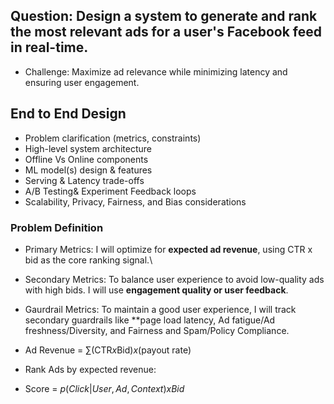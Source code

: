 ## Question: Design a system to generate and rank the most relevant ads for a user's Facebook feed in real-time.

- Challenge: Maximize ad relevance while minimizing latency and ensuring user engagement.
## End to End Design
-   Problem clarification (metrics, constraints)
-   High-level system architecture
-   Offline Vs Online components
-   ML model(s) design & features
-   Serving & Latency trade-offs
-   A/B Testing& Experiment Feedback loops
-   Scalability, Privacy, Fairness, and Bias considerations

### Problem Definition

- Primary Metrics: I will optimize for **expected ad revenue**, using CTR x bid as the core ranking signal.\
- Secondary Metrics: To balance user experience to avoid low-quality ads with high bids. I will use **engagement quality or user feedback**.
- Gaurdrail Metrics: To maintain a good user experience, I will track secondary guardrails like **page load latency, Ad fatigue/Ad freshness/Diversity, and Fairness and Spam/Policy Compliance.
  
- Ad Revenue = $\sum(\text{CTR} x \text{Bid}) x (\text{payout rate})$ 
- Rank Ads by expected revenue:
-   Score = $p(Click | User, Ad, Context) x Bid$
